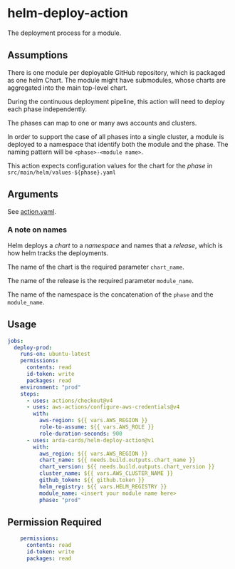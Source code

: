 # helm-deploy-action

The deployment process for a module.

## Assumptions

There is one module per deployable GitHub repository, which is packaged as one helm Chart.
The module might have submodules, whose charts are aggregated into the main top-level chart.

During the continuous deployment pipeline, this action will need to deploy each phase independently.

The phases can map to one or many aws accounts and clusters.

In order to support the case of all phases into a single cluster, a module is deployed to a namespace that identify both the module and the phase.
The naming pattern will be `<phase>-<module name>`.

This action expects configuration values for the chart for the *phase* in `src/main/helm/values-${phase}.yaml`

## Arguments

See [action.yaml](action.yaml).

### A note on names

Helm deploys a *chart* to a *namespace* and names that a *release*, which is how helm tracks the deployments.

The name of the chart is the required parameter `chart_name`.

The name of the release is the required parameter `module_name`.

The name of the namespace is the concatenation of the `phase` and the `module_name`.

## Usage

```yaml
jobs:
  deploy-prod:
    runs-on: ubuntu-latest
    permissions:
      contents: read
      id-token: write
      packages: read
    environment: "prod"
    steps:
      - uses: actions/checkout@v4
      - uses: aws-actions/configure-aws-credentials@v4
        with:
          aws-region: ${{ vars.AWS_REGION }}
          role-to-assume: ${{ vars.AWS_ROLE }}
          role-duration-seconds: 900
      - uses: arda-cards/helm-deploy-action@v1
        with:
          aws_region: ${{ vars.AWS_REGION }}
          chart_name: ${{ needs.build.outputs.chart_name }}
          chart_version: ${{ needs.build.outputs.chart_version }}
          cluster_name: ${{ vars.AWS_CLUSTER_NAME }}
          github_token: ${{ github.token }}
          helm_registry: ${{ vars.HELM_REGISTRY }}
          module_name: <insert your module name here>
          phase: "prod"
```
## Permission Required

```yaml
    permissions:
      contents: read
      id-token: write
      packages: read
```
